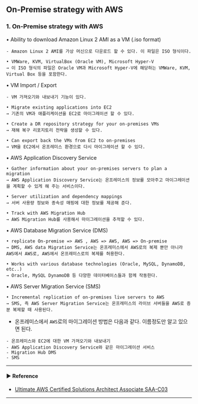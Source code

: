 ## On-Premise strategy with AWS
### 1. On-Premise strategy with AWS
• Ability to download Amazon Linux 2 AMI as a VM (.iso format)
~~~
- Amazon Linux 2 AMI를 가상 머신으로 다운로드 할 수 있다. 이 파일은 ISO 형식이다.

• VMWare, KVM, VirtualBox (Oracle VM), Microsoft Hyper-V 
→ 이 ISO 형식의 파일은 Oracle VM과 Microsoft Hyper-V에 해당하는 VMWare, KVM, Virtual Box 등을 포함한다.
~~~

• VM Import / Export 
~~~
- VM 가져오기와 내보내기 기능이 있다.

• Migrate existing applications into EC2 
→ 기존의 VM과 애플리케이션을 EC2로 마이그레이션 할 수 있다.

• Create a DR repository strategy for your on-premises VMs 
→ 재해 복구 리포지토리 전략을 생성할 수 있다.

• Can export back the VMs from EC2 to on-premises
→ VM을 EC2에서 온프레미스 환경으로 다시 마이그레이션 할 수 있다.
~~~

• AWS Application Discovery Service 
~~~
• Gather information about your on-premises servers to plan a migration 
→ AWS Application Discovery Service는 온프레미스의 정보를 모아주고 마이그레이션을 계획할 수 있게 해 주는 서비스이다.

• Server utilization and dependency mappings 
→ 서버 사용량 정보와 종속성 매핑에 대한 정보를 제공해 준다.

• Track with AWS Migration Hub 
→ AWS Migration Hub를 사용해서 마이그레이션을 추적할 수 있다.
~~~

• AWS Database Migration Service (DMS) 
~~~
• replicate On-premise => AWS , AWS => AWS, AWS => On-premise 
→ DMS, AWS data Migration Service는 온프레미스에서 AWS로의 복제 뿐만 아니라 AWS에서 AWS로, AWS에서 온프레미스로의 복제를 허용한다.

• Works with various database technologies (Oracle, MySQL, DynamoDB, etc..) 
→ Oracle, MySQL DynamoDB 등 다양한 데이터베이스들과 함께 작동한다.
~~~

• AWS Server Migration Service (SMS) 
~~~
• Incremental replication of on-premises live servers to AWS
→ SMS, 즉 AWS Server Migration Service는 온프레미스의 라이브 서버들을 AWS로 증분 복제할 때 사용된다.
~~~

- 온프레미스에서 `AWS`로의 마이그레이션 방법은 다음과 같다. 이름정도만 알고 있으면 된다. 
~~~
- 온프레미스와 EC2에 대한 VM 가져오기와 내보내기
- AWS Application Discovery Service와 같은 마이그레이션 서비스
- Migration Hub DMS
- SMS
~~~

---
#### ▶ Reference
- [Ultimate AWS Certified Solutions Architect Associate SAA-C03](https://www.udemy.com/course/aws-certified-solutions-architect-associate-saa-c03/)
---